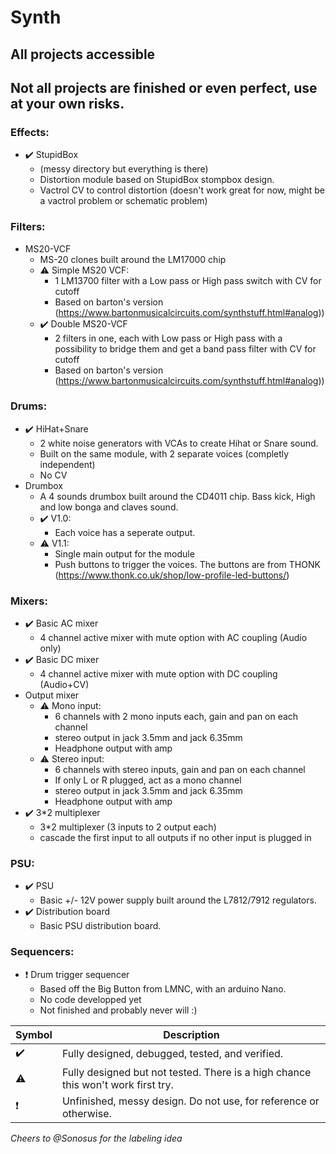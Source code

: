 # Synth

## All projects accessible

## Not all projects are finished or even perfect, use at your own risks.

### Effects:

- :heavy_check_mark: StupidBox 
    - (messy directory but everything is there)  
    - Distortion module based on StupidBox stompbox design. 
    - Vactrol CV to control distortion (doesn't work great for now, might be a vactrol problem or schematic problem)

### Filters:

- MS20-VCF
    - MS-20 clones built around the LM17000 chip
    - :warning: Simple MS20 VCF:
        - 1 LM13700 filter with a Low pass or High pass switch with CV for cutoff
        - Based on barton's version (https://www.bartonmusicalcircuits.com/synthstuff.html#analog))
    - :heavy_check_mark: Double MS20-VCF
        - 2 filters in one, each with Low pass or High pass with a possibility to bridge them and get a band pass filter with CV for cutoff
        - Based on barton's version (https://www.bartonmusicalcircuits.com/synthstuff.html#analog))

### Drums:

- :heavy_check_mark: HiHat+Snare
    - 2 white noise generators with VCAs to create Hihat or Snare sound. 
    - Built on the same module, with 2 separate voices (completly independent)
    - No CV
- Drumbox 
    - A 4 sounds drumbox built around the CD4011 chip. Bass kick, High and low bonga and claves sound.
    - :heavy_check_mark: V1.0:
        - Each voice has a seperate output.
    - :warning: V1.1:
        - Single main output for the module
        - Push buttons to trigger the voices. The buttons are from THONK (https://www.thonk.co.uk/shop/low-profile-led-buttons/)

### Mixers:

- :heavy_check_mark: Basic AC mixer 
    - 4 channel active mixer with mute option with AC coupling (Audio only)
- :heavy_check_mark: Basic DC mixer 
    - 4 channel active mixer with mute option with DC coupling (Audio+CV)
- Output mixer
    - :warning: Mono input:
        - 6 channels with 2 mono inputs each, gain and pan on each channel
        - stereo output in jack 3.5mm and jack 6.35mm
        - Headphone output with amp
    - :warning: Stereo input:
        - 6 channels with stereo inputs, gain and pan on each channel
        - If only L or R plugged, act as a mono channel
        - stereo output in jack 3.5mm and jack 6.35mm
        - Headphone output with amp
- :heavy_check_mark: 3*2 multiplexer
    - 3*2 multiplexer (3 inputs to 2 output each)
    - cascade the first input to all outputs if no other input is plugged in

### PSU:

- :heavy_check_mark:  PSU
    - Basic +/- 12V power supply built around the L7812/7912 regulators.
-  :heavy_check_mark:  Distribution board
    - Basic PSU distribution board.  

### Sequencers:

- :heavy_exclamation_mark: Drum trigger sequencer
    - Based off the Big Button from LMNC, with an arduino Nano.
    - No code developped yet
    - Not finished and probably never will :)

| Symbol | Description |
| ----------- | ----------- |
| :heavy_check_mark: | Fully designed, debugged, tested, and verified. |
| :warning: | Fully designed but not tested. There is a high chance this won't work first try. |
| :heavy_exclamation_mark: | Unfinished, messy design. Do not use, for reference or otherwise. |

*Cheers to @Sonosus for the labeling idea*